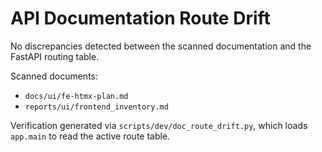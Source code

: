 # API Documentation Route Drift

No discrepancies detected between the scanned documentation and the FastAPI routing table.

Scanned documents:
- `docs/ui/fe-htmx-plan.md`
- `reports/ui/frontend_inventory.md`

Verification generated via `scripts/dev/doc_route_drift.py`, which loads `app.main` to read the active route table.
